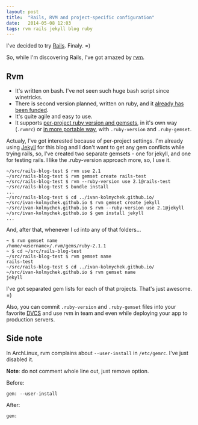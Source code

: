 ```yaml
---
layout: post
title:  "Rails, RVM and project-specific configuration"
date:   2014-05-08 12:03
tags: rvm rails jekyll blog ruby
---
```


I've decided to try [Rails](http://rubyonrails.org). Finaly. =)

So, while I'm discovering Rails, I've got amazed by [rvm](https://rvm.io/).

Rvm
---

 * It's written on bash. I've not seen such huge bash script since winetricks. 
 * There is second version planned, written on ruby, and it [already has been funded](https://www.bountysource.com/teams/rvm/fundraiser).
 * It's quite agile and easy to use.
 * It supports [per-project ruby version and gemsets](https://rvm.io/workflow/projects), in it's own way (`.rvmrc`) or [in more portable way](https://rvm.io/workflow/projects#project-file-ruby-version), with `.ruby-version` and `.ruby-gemset`.
 
Actualy, I've got interested because of per-project settings. I'm already using [Jekyll](http://jekyllrb.com)
for this blog and I don't want to get any gem conflicts while trying rails, so,
I've created two separate gemsets - one for jekyll, and one for testing rails.
I like the .ruby-version approach more, so, I use it.

    ~/src/rails-blog-test $ rvm use 2.1
    ~/src/rails-blog-test $ rvm gemset create rails-test
    ~/src/rails-blog-test $ rvm --ruby-version use 2.1@rails-test
    ~/src/rails-blog-test $ bundle install
    ...
    ~/src/rails-blog-test $ cd ../ivan-kolmychek.github.io/
    ~/src/ivan-kolmychek.github.io $ rvm gemset create jekyll
    ~/src/ivan-kolmychek.github.io $ rvm --ruby-version use 2.1@jekyll
    ~/src/ivan-kolmychek.github.io $ gem install jekyll
    ...

And, after that, whenever I `cd` into any of that folders...

    ~ $ rvm gemset name
    /home/<username>/.rvm/gems/ruby-2.1.1
    ~ $ cd ~/src/rails-blog-test
    ~/src/rails-blog-test $ rvm gemset name
    rails-test
    ~/src/rails-blog-test $ cd ../ivan-kolmychek.github.io/
    ~/src/ivan-kolmychek.github.io $ rvm gemset name
    jekyll

I've got separated gem lists for each of that projects. That's just awesome. =)

Also, you can commit `.ruby-version` and `.ruby-gemset` files into your favorite
[DVCS](https://en.wikipedia.org/wiki/Distributed_version_control_system) and use
rvm in team and even while deploying your app to production servers.

Side note
---------

In ArchLinux, rvm complains about `--user-install` in `/etc/gemrc`.
I've just disabled it.

__Note__: do not comment whole line out, just remove option.

Before:

    gem: --user-install

After:

    gem:
